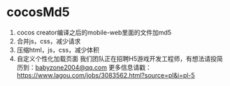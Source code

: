 # cocosMd5
1. cocos creator编译之后的mobile-web里面的文件加md5
2. 合并js，css，减少请求
3. 压缩html，js，css，减少体积
4. 自定义个性化加载页面
我们团队正在招聘H5游戏开发工程师，有想法请投简历到：babyzone2004@qq.com
更多信息请戳：https://www.lagou.com/jobs/3083562.html?source=pl&i=pl-5
